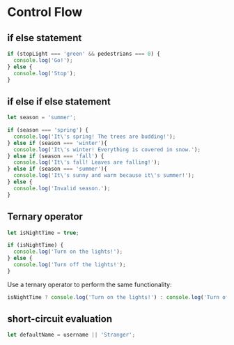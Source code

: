# Control Flow

## if else statement

```javascript
if (stopLight === 'green' && pedestrians === 0) {
  console.log('Go!');
} else {
  console.log('Stop');
}
```

## if else if else statement

```javascript
let season = 'summer';

if (season === 'spring') {
  console.log('It\'s spring! The trees are budding!');
} else if (season === 'winter'){
  console.log('It\'s winter! Everything is covered in snow.');
} else if (season === 'fall') {
  console.log('It\'s fall! Leaves are falling!');
} else if (season === 'summer'){
  console.log('It\'s sunny and warm because it\'s summer!');
} else {
  console.log('Invalid season.');
}
```

## Ternary operator

```javascript
let isNightTime = true;

if (isNightTime) {
  console.log('Turn on the lights!');
} else {
  console.log('Turn off the lights!');
}
```

Use a ternary operator to perform the same functionality:

```javascript
isNightTime ? console.log('Turn on the lights!') : console.log('Turn off the lights!');
```

## short-circuit evaluation

```javascript
let defaultName = username || 'Stranger';
```